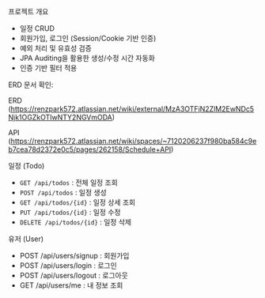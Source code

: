 
 프로젝트 개요
 
- 일정 CRUD
- 회원가입, 로그인 (Session/Cookie 기반 인증)
- 예외 처리 및 유효성 검증
- JPA Auditing을 활용한 생성/수정 시간 자동화
- 인증 기반 필터 적용

 

ERD 문서 확인:  

ERD  (https://renzpark572.atlassian.net/wiki/external/MzA3OTFjN2ZlM2EwNDc5Njk1OGZkOTIwNTY2NGVmODA)




API (https://renzpark572.atlassian.net/wiki/spaces/~7120206237f980ba584c9eb7cea78d2372e0c5/pages/262158/Schedule+API)


일정 (Todo)

- `GET /api/todos` : 전체 일정 조회
- `POST /api/todos` : 일정 생성
- `GET /api/todos/{id}` : 일정 상세 조회
- `PUT /api/todos/{id}` : 일정 수정
- `DELETE /api/todos/{id}` : 일정 삭제

유저 (User)

- POST /api/users/signup : 회원가입
- POST /api/users/login : 로그인
- POST /api/users/logout : 로그아웃
- GET /api/users/me : 내 정보 조회

